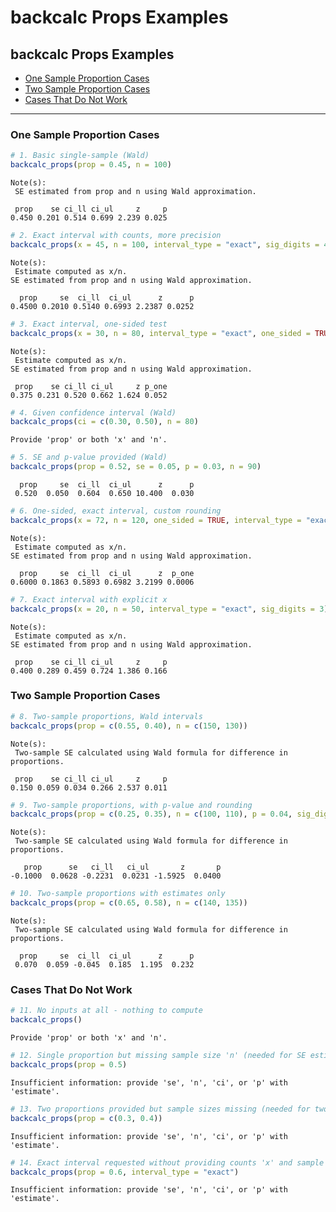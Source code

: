 backcalc Props Examples
================

## backcalc Props Examples

- [One Sample Proportion Cases](#one-sample-proportion-cases)
- [Two Sample Proportion Cases](#two-sample-proportion-cases)
- [Cases That Do Not Work](#cases-that-do-not-work)

------------------------------------------------------------------------

### One Sample Proportion Cases

``` r
# 1. Basic single-sample (Wald)
backcalc_props(prop = 0.45, n = 100)
```

    Note(s):
     SE estimated from prop and n using Wald approximation. 

     prop    se ci_ll ci_ul     z     p 
    0.450 0.201 0.514 0.699 2.239 0.025 

``` r
# 2. Exact interval with counts, more precision
backcalc_props(x = 45, n = 100, interval_type = "exact", sig_digits = 4)
```

    Note(s):
     Estimate computed as x/n.
    SE estimated from prop and n using Wald approximation. 

      prop     se  ci_ll  ci_ul      z      p 
    0.4500 0.2010 0.5140 0.6993 2.2387 0.0252 

``` r
# 3. Exact interval, one-sided test
backcalc_props(x = 30, n = 80, interval_type = "exact", one_sided = TRUE)
```

    Note(s):
     Estimate computed as x/n.
    SE estimated from prop and n using Wald approximation. 

     prop    se ci_ll ci_ul     z p_one 
    0.375 0.231 0.520 0.662 1.624 0.052 

``` r
# 4. Given confidence interval (Wald)
backcalc_props(ci = c(0.30, 0.50), n = 80)
```

    Provide 'prop' or both 'x' and 'n'. 

``` r
# 5. SE and p-value provided (Wald)
backcalc_props(prop = 0.52, se = 0.05, p = 0.03, n = 90)
```

      prop     se  ci_ll  ci_ul      z      p 
     0.520  0.050  0.604  0.650 10.400  0.030 

``` r
# 6. One-sided, exact interval, custom rounding
backcalc_props(x = 72, n = 120, one_sided = TRUE, interval_type = "exact", sig_digits = 4)
```

    Note(s):
     Estimate computed as x/n.
    SE estimated from prop and n using Wald approximation. 

      prop     se  ci_ll  ci_ul      z  p_one 
    0.6000 0.1863 0.5893 0.6982 3.2199 0.0006 

``` r
# 7. Exact interval with explicit x
backcalc_props(x = 20, n = 50, interval_type = "exact", sig_digits = 3)
```

    Note(s):
     Estimate computed as x/n.
    SE estimated from prop and n using Wald approximation. 

     prop    se ci_ll ci_ul     z     p 
    0.400 0.289 0.459 0.724 1.386 0.166 

### Two Sample Proportion Cases

``` r
# 8. Two-sample proportions, Wald intervals
backcalc_props(prop = c(0.55, 0.40), n = c(150, 130))
```

    Note(s):
     Two-sample SE calculated using Wald formula for difference in proportions. 

     prop    se ci_ll ci_ul     z     p 
    0.150 0.059 0.034 0.266 2.537 0.011 

``` r
# 9. Two-sample proportions, with p-value and rounding
backcalc_props(prop = c(0.25, 0.35), n = c(100, 110), p = 0.04, sig_digits = 4)
```

    Note(s):
     Two-sample SE calculated using Wald formula for difference in proportions. 

       prop      se   ci_ll   ci_ul       z       p 
    -0.1000  0.0628 -0.2231  0.0231 -1.5925  0.0400 

``` r
# 10. Two-sample proportions with estimates only
backcalc_props(prop = c(0.65, 0.58), n = c(140, 135))
```

    Note(s):
     Two-sample SE calculated using Wald formula for difference in proportions. 

      prop     se  ci_ll  ci_ul      z      p 
     0.070  0.059 -0.045  0.185  1.195  0.232 

### Cases That Do Not Work

``` r
# 11. No inputs at all - nothing to compute
backcalc_props()
```

    Provide 'prop' or both 'x' and 'n'. 

``` r
# 12. Single proportion but missing sample size 'n' (needed for SE estimation)
backcalc_props(prop = 0.5)
```

    Insufficient information: provide 'se', 'n', 'ci', or 'p' with 'estimate'. 

``` r
# 13. Two proportions provided but sample sizes missing (needed for two-sample calculation)
backcalc_props(prop = c(0.3, 0.4))
```

    Insufficient information: provide 'se', 'n', 'ci', or 'p' with 'estimate'. 

``` r
# 14. Exact interval requested without providing counts 'x' and sample size 'n'
backcalc_props(prop = 0.6, interval_type = "exact")
```

    Insufficient information: provide 'se', 'n', 'ci', or 'p' with 'estimate'. 
